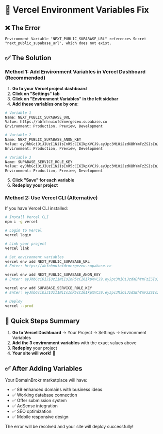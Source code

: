 # 🔧 Vercel Environment Variables Fix

## ❌ The Error
```
Environment Variable "NEXT_PUBLIC_SUPABASE_URL" references Secret "next_public_supabase_url", which does not exist.
```

## ✅ The Solution

### Method 1: Add Environment Variables in Vercel Dashboard (Recommended)

1. **Go to your Vercel project dashboard**
2. **Click on "Settings" tab**
3. **Click on "Environment Variables" in the left sidebar**
4. **Add these variables one by one:**

```bash
# Variable 1
Name: NEXT_PUBLIC_SUPABASE_URL
Value: https://abfnhnuiofdrmergezeu.supabase.co
Environment: Production, Preview, Development

# Variable 2
Name: NEXT_PUBLIC_SUPABASE_ANON_KEY
Value: eyJhbGciOiJIUzI1NiIsInR5cCI6IkpXVCJ9.eyJpc3MiOiJzdXBhYmFzZSIsInJlZiI6ImFiZm5obnVpb2Zkcm1lcmdlemV1Iiwicm9sZSI6ImFub24iLCJpYXQiOjE3NjExNTczNTYsImV4cCI6MjA3NjczMzM1Nn0.toON-W6yf49hNfHnwksZsyUr49hAm0xr7XtozdfVooA
Environment: Production, Preview, Development

# Variable 3
Name: SUPABASE_SERVICE_ROLE_KEY
Value: eyJhbGciOiJIUzI1NiIsInR5cCI6IkpXVCJ9.eyJpc3MiOiJzdXBhYmFzZSIsInJlZiI6ImFiZm5obnVpb2Zkcm1lcmdlemV1Iiwicm9sZSI6InNlcnZpY2Vfcm9sZSIsImlhdCI6MTc2MTE1NzM1NiwiZXhwIjoyMDc2NzMzMzU2fQ.ZqtVtBVLzV0-3MCWERWBBCPZTKp6sgs152EU9LEvUYk
Environment: Production, Preview, Development
```

5. **Click "Save" for each variable**
6. **Redeploy your project**

### Method 2: Use Vercel CLI (Alternative)

If you have Vercel CLI installed:

```bash
# Install Vercel CLI
npm i -g vercel

# Login to Vercel
vercel login

# Link your project
vercel link

# Set environment variables
vercel env add NEXT_PUBLIC_SUPABASE_URL
# Enter: https://abfnhnuiofdrmergezeu.supabase.co

vercel env add NEXT_PUBLIC_SUPABASE_ANON_KEY
# Enter: eyJhbGciOiJIUzI1NiIsInR5cCI6IkpXVCJ9.eyJpc3MiOiJzdXBhYmFzZSIsInJlZiI6ImFiZm5obnVpb2Zkcm1lcmdlemV1Iiwicm9sZSI6ImFub24iLCJpYXQiOjE3NjExNTczNTYsImV4cCI6MjA3NjczMzM1Nn0.toON-W6yf49hNfHnwksZsyUr49hAm0xr7XtozdfVooA

vercel env add SUPABASE_SERVICE_ROLE_KEY
# Enter: eyJhbGciOiJIUzI1NiIsInR5cCI6IkpXVCJ9.eyJpc3MiOiJzdXBhYmFzZSIsInJlZiI6ImFiZm5obnVpb2Zkcm1lcmdlemV1Iiwicm9sZSI6InNlcnZpY2Vfcm9sZSIsImlhdCI6MTc2MTE1NzM1NiwiZXhwIjoyMDc2NzMzMzU2fQ.ZqtVtBVLzV0-3MCWERWBBCPZTKp6sgs152EU9LEvUYk

# Deploy
vercel --prod
```

## 🎯 Quick Steps Summary

1. **Go to Vercel Dashboard** → Your Project → Settings → Environment Variables
2. **Add the 3 environment variables** with the exact values above
3. **Redeploy** your project
4. **Your site will work!** 🎉

## ✅ After Adding Variables

Your DomainBrokr marketplace will have:
- ✅ 89 enhanced domains with business ideas
- ✅ Working database connection
- ✅ Offer submission system
- ✅ AdSense integration
- ✅ SEO optimization
- ✅ Mobile responsive design

The error will be resolved and your site will deploy successfully!

